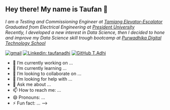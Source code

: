 <h2> Hey there! My name is Taufan 👋</h2>

<p><em>I am a Testing and Commissioning Engineer at <a href="https://www.tamiang.co.id/"> Tamiang Elevator-Escalator</a></br>Graduated from Electrical Engineering at <a href="https://www.president.ac.id/"> President University</a></br>Recently, I developed a new interest in Data Science, then I decided to hone and improve my Data Science skill trough bootcamp at <a href="https://www.https://www.purwadhika.com/"> Purwadhika Digital Technology School</a></br>
</em></p>

[![gmail](https://img.shields.io/badge/Gmail-adhi.taufan%40gmail.com-red)](mailto:adhi.taufan@gmail.com)
[![Linkedin: taufanadhi](https://img.shields.io/badge/-taufanadhi-blue?style=flat-square&logo=Linkedin&logoColor=white&link=https://www.linkedin.com/in/thaianebraga/)](https://www.linkedin.com/in/taufanadhi/)
[![GitHub T.Adhi](https://img.shields.io/github/followers/taufanadhi93?label=follow&style=social)](https://github.com/taufanadhi93)

- 🔭 I’m currently working on ...
- 🌱 I’m currently learning ...
- 👯 I’m looking to collaborate on ...
- 🤔 I’m looking for help with ...
- 💬 Ask me about ...
- 📫 How to reach me: ...
- 😄 Pronouns: ...
- ⚡ Fun fact: ...
-->
